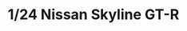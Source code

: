 ---
layout: product
title: "1/24 Nissan Skyline GT-R"
price: "2000" 
desc: "Maketa"
img_path: "/assets/img/TAM24090.webp"
brand: "N/A"
available: true
special_offer: false
new: true
soon: false
cat: "010000"
subcat: "010300"
subsubcat: "0N/A"
sifra: "TAM24090"
popular: false
spec: false
---